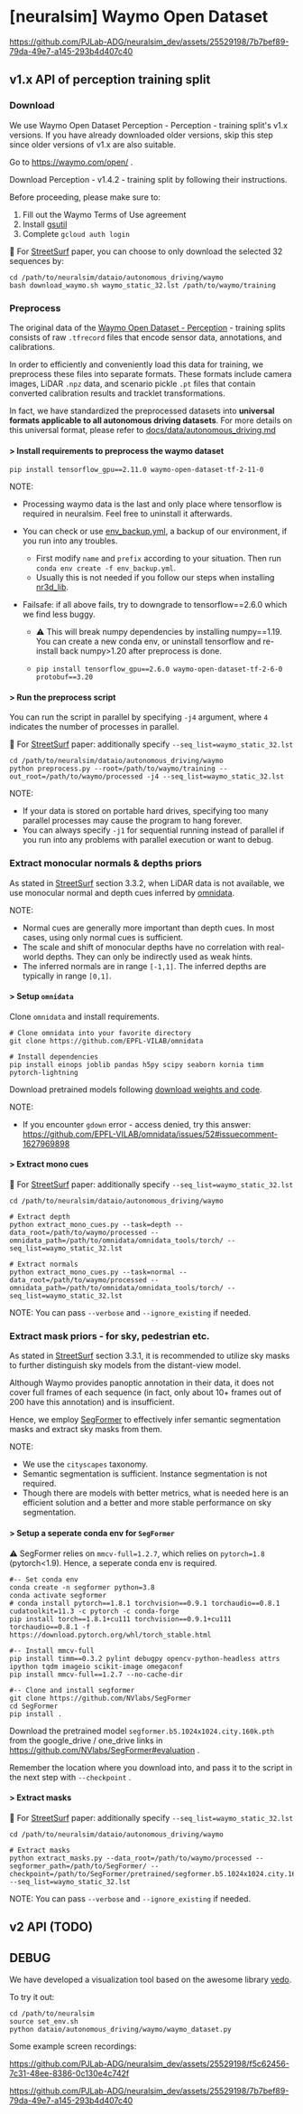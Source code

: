 
# [neuralsim] Waymo Open Dataset

https://github.com/PJLab-ADG/neuralsim_dev/assets/25529198/7b7bef89-79da-49e7-a145-293b4d407c40

## v1.x API of perception training split

### Download

We use Waymo Open Dataset Perception - Perception - training split's v1.x versions. If you have already downloaded older versions, skip this step since older versions of v1.x are also suitable.

Go to https://waymo.com/open/ .

Download Perception - v1.4.2 - training split by following their instructions.

Before proceeding, please make sure to:

1. Fill out the Waymo Terms of Use agreement
2. Install [gsutil](https://cloud.google.com/storage/docs/gsutil_install) 
3. Complete `gcloud auth login`

:pushpin: For [StreetSurf](https://ventusff.github.io/streetsurf_web/) paper, you can choose to only download the selected 32 sequences by:

```shell
cd /path/to/neuralsim/dataio/autonomous_driving/waymo
bash download_waymo.sh waymo_static_32.lst /path/to/waymo/training
```

### Preprocess

The original data of the [Waymo Open Dataset - Perception](https://waymo.com/open/data/perception/) - training splits consists of raw `.tfrecord` files that encode sensor data, annotations, and calibrations.

In order to efficiently and conveniently load this data for training, we preprocess these files into separate formats. These formats include camera images, LiDAR `.npz` data, and scenario pickle `.pt` files that contain converted calibration results and tracklet transformations.

In fact, we have standardized the preprocessed datasets into **universal formats applicable to all autonomous driving datasets**. For more details on this universal format, please refer to [docs/data/autonomous_driving.md](../../../docs/data/autonomous_driving.md)

#### > Install requirements to preprocess the waymo dataset

```shell
pip install tensorflow_gpu==2.11.0 waymo-open-dataset-tf-2-11-0
```

NOTE:

- Processing waymo data is the last and only place where tensorflow is required in neuralsim. Feel free to uninstall it afterwards.

- You can check or use [env_backup.yml](env_backup.yml), a backup of our environment, if you run into any troubles.

  - First modify `name` and `prefix` according to your situation. Then run `conda env create -f env_backup.yml`.
  - Usually this is not needed if you follow our steps when installing [nr3d_lib](https://github.com/PJLab-ADG/nr3d_lib). 

- Failsafe: if all above fails, try to downgrade to tensorflow==2.6.0 which we find less buggy.

  - :warning:  This will break numpy dependencies by installing numpy==1.19. You can create a new conda env, or uninstall tensorflow and re-install back numpy>1.20 after preprocess is done.
  
  - ```shell
    pip install tensorflow_gpu==2.6.0 waymo-open-dataset-tf-2-6-0 protobuf==3.20
    ```
  

#### > Run the preprocess script

You can run the script in parallel by specifying `-j4` argument, where `4` indicates the number of processes in parallel.

:pushpin: For [StreetSurf](https://ventusff.github.io/streetsurf_web/) paper: additionally specify `--seq_list=waymo_static_32.lst`

 ```shell
 cd /path/to/neuralsim/dataio/autonomous_driving/waymo
 python preprocess.py --root=/path/to/waymo/training --out_root=/path/to/waymo/processed -j4 --seq_list=waymo_static_32.lst
 ```

NOTE:

- If your data is stored on portable hard drives, specifying too many parallel processes may cause the program to hang forever.
- You can always specify `-j1` for sequential running instead of parallel if you run into any problems with parallel execution or want to debug.

### Extract monocular normals & depths priors

As stated in [StreetSurf](https://ventusff.github.io/streetsurf_web/) section 3.3.2, when LiDAR data is not available, we use monocular normal and depth cues inferred by [omnidata](https://github.com/EPFL-VILAB/omnidata).

NOTE:

- Normal cues are generally more important than depth cues. In most cases, using only normal cues is sufficient.
- The scale and shift of monocular depths have no correlation with real-world depths. They can only be indirectly used as weak hints.
- The inferred normals are in range `[-1,1]`. The inferred depths are typically in range `[0,1]`.

#### > Setup `omnidata`

Clone `omnidata` and install requirements.

```shell
# Clone omnidata into your favorite directory
git clone https://github.com/EPFL-VILAB/omnidata

# Install dependencies
pip install einops joblib pandas h5py scipy seaborn kornia timm pytorch-lightning
```

Download pretrained models following [download weights and code](https://github.com/EPFL-VILAB/omnidata/tree/main/omnidata_tools/torch#pretrained-models).

NOTE: 

- If you encounter `gdown` error - access denied, try this answer: https://github.com/EPFL-VILAB/omnidata/issues/52#issuecomment-1627969898

#### > Extract mono cues

:pushpin: For [StreetSurf](https://ventusff.github.io/streetsurf_web/) paper: additionally specify `--seq_list=waymo_static_32.lst`

```shell
cd /path/to/neuralsim/dataio/autonomous_driving/waymo

# Extract depth
python extract_mono_cues.py --task=depth --data_root=/path/to/waymo/processed --omnidata_path=/path/to/omnidata/omnidata_tools/torch/ --seq_list=waymo_static_32.lst

# Extract normals
python extract_mono_cues.py --task=normal --data_root=/path/to/waymo/processed --omnidata_path=/path/to/omnidata/omnidata_tools/torch/ --seq_list=waymo_static_32.lst
```

NOTE: You can pass `--verbose` and `--ignore_existing` if needed.

 ### Extract mask priors -  for sky, pedestrian etc.

As stated in [StreetSurf](https://ventusff.github.io/streetsurf_web/) section 3.3.1, it is recommended to utilize sky masks to further distinguish sky models from the distant-view model.

Although Waymo provides panoptic annotation in their data, it does not cover full frames of each sequence (in fact, only about 10+ frames out of 200 have this annotation) and is insufficient.

Hence, we employ [SegFormer](https://github.com/NVlabs/SegFormer) to effectively infer semantic segmentation masks and extract sky masks from them.

NOTE:

- We use the `cityscapes` taxonomy.
- Semantic segmentation is sufficient. Instance segmentation is not required.
- Though there are models with better metrics, what is needed here is an efficient solution and a better and more stable performance on sky segmentation.

#### > Setup a seperate conda env for `SegFormer`

:warning: SegFormer relies on `mmcv-full=1.2.7`, which relies on `pytorch=1.8` (pytorch<1.9). Hence, a seperate conda env is required.

```shell
#-- Set conda env
conda create -n segformer python=3.8
conda activate segformer
# conda install pytorch==1.8.1 torchvision==0.9.1 torchaudio==0.8.1 cudatoolkit=11.3 -c pytorch -c conda-forge
pip install torch==1.8.1+cu111 torchvision==0.9.1+cu111 torchaudio==0.8.1 -f https://download.pytorch.org/whl/torch_stable.html

#-- Install mmcv-full
pip install timm==0.3.2 pylint debugpy opencv-python-headless attrs ipython tqdm imageio scikit-image omegaconf
pip install mmcv-full==1.2.7 --no-cache-dir

#-- Clone and install segformer
git clone https://github.com/NVlabs/SegFormer
cd SegFormer
pip install .
```

Download the pretrained model `segformer.b5.1024x1024.city.160k.pth` from the google_drive / one_drive links in https://github.com/NVlabs/SegFormer#evaluation .

Remember the location where you download into, and pass it to the script in the next step with `--checkpoint` .

#### > Extract masks

:pushpin: For [StreetSurf](https://ventusff.github.io/streetsurf_web/) paper: additionally specify `--seq_list=waymo_static_32.lst`

```shell
cd /path/to/neuralsim/dataio/autonomous_driving/waymo

# Extract masks
python extract_masks.py --data_root=/path/to/waymo/processed --segformer_path=/path/to/SegFormer/ --checkpoint=/path/to/SegFormer/pretrained/segformer.b5.1024x1024.city.160k.pth --seq_list=waymo_static_32.lst
```

NOTE: You can pass `--verbose` and `--ignore_existing` if needed.

## v2 API (TODO)

## DEBUG

We have developed a visualization tool based on the awesome library [vedo](https://vedo.embl.es/).

To try it out:

```shell
cd /path/to/neuralsim
source set_env.sh
python dataio/autonomous_driving/waymo/waymo_dataset.py
```

Some example screen recordings:

https://github.com/PJLab-ADG/neuralsim_dev/assets/25529198/f5c62456-7c31-48ee-8386-0c130e4c742f

https://github.com/PJLab-ADG/neuralsim_dev/assets/25529198/7b7bef89-79da-49e7-a145-293b4d407c40
